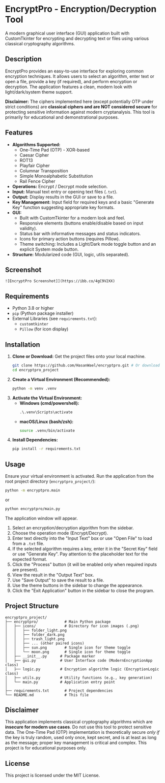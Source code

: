 # EncryptPro - Encryption/Decryption Tool

A modern graphical user interface (GUI) application built with CustomTkinter for encrypting and decrypting text or files using various classical cryptography algorithms.

## Description

EncryptPro provides an easy-to-use interface for exploring common encryption techniques. It allows users to select an algorithm, enter text or open a file, provide a key (if required), and perform encryption or decryption. The application features a clean, modern look with light/dark/system theme support.

**Disclaimer:** The ciphers implemented here (except potentially OTP under strict conditions) are **classical ciphers and are NOT considered secure** for protecting sensitive information against modern cryptanalysis. This tool is primarily for educational and demonstrational purposes.

## Features

*   **Algorithms Supported:**
    *   One-Time Pad (OTP) - XOR-based
    *   Caesar Cipher
    *   ROT13
    *   Playfair Cipher
    *   Columnar Transposition
    *   Simple Monoalphabetic Substitution
    *   Rail Fence Cipher
*   **Operations:** Encrypt / Decrypt mode selection.
*   **Input:** Manual text entry or opening text files (`.txt`).
*   **Output:** Display results in the GUI or save to a file.
*   **Key Management:** Input field for required keys and a basic "Generate Key" function suggesting appropriate key formats.
*   **GUI:**
    *   Built with CustomTkinter for a modern look and feel.
    *   Responsive elements (buttons enable/disable based on input validity).
    *   Status bar with informative messages and status indicators.
    *   Icons for primary action buttons (requires Pillow).
    *   Theme switching: Includes a Light/Dark mode toggle button and an explicit System mode button.
*   **Structure:** Modularized code (GUI, logic, utils separated).

## Screenshot
```
![EncryptPro Screenshot]](https://ibb.co/4gC9V2XX)
```

## Requirements

*   Python 3.8 or higher
*   `pip` (Python package installer)
*   External Libraries (see `requirements.txt`):
    *   `customtkinter`
    *   `Pillow` (for icon display)

## Installation

1.  **Clone or Download:** Get the project files onto your local machine.
    ```bash
    git clone https://github.com/HasanWael/encryptpro.git # Or download ZIP and extract
    cd encryptpro_project
    ```
2.  **Create a Virtual Environment (Recommended):**
    ```bash
    python -m venv .venv
    ```
3.  **Activate the Virtual Environment:**
    *   **Windows (cmd/powershell):**
        ```cmd
        .\.venv\Scripts\activate
        ```
    *   **macOS/Linux (bash/zsh):**
        ```bash
        source .venv/bin/activate
        ```
4.  **Install Dependencies:**
    ```bash
    pip install -r requirements.txt
    ```

## Usage

Ensure your virtual environment is activated. Run the application from the root project directory (`encryptpro_project/`):

```bash
python -m encryptpro.main
```
or
```bash
python encryptpro/main.py
```

The application window will appear.

1.  Select an encryption/decryption algorithm from the sidebar.
2.  Choose the operation mode (Encrypt/Decrypt).
3.  Enter text directly into the "Input Text" box or use "Open File" to load from a `.txt` file.
4.  If the selected algorithm requires a key, enter it in the "Secret Key" field or use "Generate Key". Pay attention to the placeholder text for the expected format.
5.  Click the "Process" button (it will be enabled only when required inputs are present).
6.  View the result in the "Output Text" box.
7.  Use "Save Output" to save the result to a file.
8.  Use the theme buttons in the sidebar to change the appearance.
9.  Click the "Exit Application" button in the sidebar to close the program.

## Project Structure

```
encryptpro_project/
├── encryptpro/            # Main Python package
│   ├── icons/             # Directory for icon images (.png)
│   │   ├── folder_light.png
│   │   ├── folder_dark.png
│   │   ├── trash_light.png
│   │   ├── ... (other paired icons)
│   │   ├── sun.png        # Single icon for theme toggle
│   │   └── moon.png       # Single icon for theme toggle
│   ├── __init__.py      # Package marker
│   ├── gui.py           # User Interface code (ModernEncryptionApp class)
│   ├── logic.py         # Encryption algorithm logic (EncryptionLogic class)
│   ├── utils.py         # Utility functions (e.g., key generation)
│   └── main.py          # Application entry point
│
├── requirements.txt       # Project dependencies
└── README.md              # This file
```

## Disclaimer

This application implements classical cryptography algorithms which are **insecure for modern use cases**. Do not use this tool to protect sensitive data. The One-Time Pad (OTP) implementation is theoretically secure *only if* the key is truly random, used only once, kept secret, and is at least as long as the message; proper key management is critical and complex. This project is for educational purposes only.

## License

This project is licensed under the MIT License.
